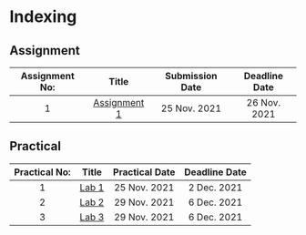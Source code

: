 # Indexing
## Assignment
| Assignment No:     |   Title         | Submission Date |  Deadline Date |
| :-------------:|:-------------:| :-----:| :------:|
| 1      | [Assignment 1](https://github.com/alina232/EAD/tree/master/Assignment/Assignment-1) | 25 Nov. 2021 | 26 Nov. 2021 |


## Practical
| Practical No:     |   Title         | Practical Date |  Deadline Date |
| :-------------:|:-------------:| :-----:| :------:|
| 1      | [Lab 1](https://github.com/alina232/EAD/tree/master/Practical/Lab-1) | 25 Nov. 2021 | 2 Dec. 2021 |
| 2      | [Lab 2](https://github.com/alina232/EAD/tree/master/Practical/Lab-2) | 29 Nov. 2021 | 6 Dec. 2021 |
| 3      | [Lab 3](https://github.com/alina232/EAD/tree/master/Practical/Lab-3) | 29 Nov. 2021 | 6 Dec. 2021 |